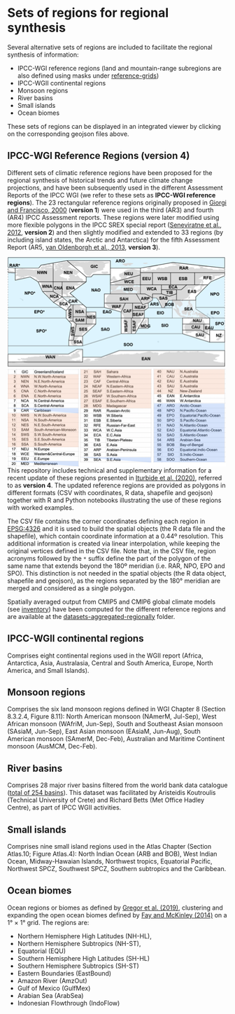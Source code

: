 # Sets of regions for regional synthesis

Several alternative sets of regions are included to facilitate the regional synthesis of information:

 * IPCC-WGI reference regions (land and mountain-range subregions are also defined using masks under [reference-grids](../reference-grids)) 
 * IPCC-WGII continental regions
 * Monsoon regions
 * River basins
 * Small islands
 * Ocean biomes

These sets of regions can be displayed in an integrated viewer by clicking on the corresponding geojson files above. 

## IPCC-WGI Reference Regions (version 4)

Different sets of climatic reference regions have been proposed for the regional synthesis of historical trends and future climate change projections, and have been subsequently used in the different Assessment Reports of the IPCC WGI (we refer to these sets as **IPCC-WGI reference regions**). The 23 rectangular reference regions originally proposed in [Giorgi and Francisco, 2000](https://doi.org/10.1007/PL00013733) (**version 1**) were used in the third (AR3) and fourth (AR4) IPCC Assessment reports. These regions were later modified using more flexible polygons in the IPCC SREX special report ([Seneviratne et al., 2012](https://www.ipcc.ch/site/assets/uploads/2018/03/SREX-Chap3_FINAL-1.pdf), **version 2**) and then slightly modified and extended to 33 regions (by including island states, the Arctic and Antarctica) for the fifth Assessment Report (AR5, [van Oldenborgh et al., 2013](https://www.ipcc.ch/report/ar5/wg1/atlas-of-global-and-regional-climate-projections), **version 3**). 

<img src="reference_regions_names.png" align="left" alt="" width="500" />

This repository includes technical and supplementary information for a recent update of these regions presented in [Iturbide et al. (2020)](https://doi.org/10.5194/essd-12-2959-2020), referred to as **version 4**. The updated reference regions are provided as polygons in different formats (CSV with coordinates, R data, shapefile and geojson) together with R and Python notebooks illustrating the use of these regions with worked examples.

The CSV file contains the corner coordinates defining each region in [EPSG:4326](https://spatialreference.org/ref/epsg/wgs-84/) and it is used to build the spatial objects (the R data file and the shapefile), which contain coordinate information at a 0.44º resolution. This additional information is created via linear interpolation, while keeping the original vertices defined in the CSV file. Note that, in the CSV file, region acronyms followed by the `*` suffix define the part of the polygon of the same name that extends beyond the 180º meridian (i.e. RAR, NPO, EPO and SPO). This distinction is not needed in the spatial objects (the R data object, shapefile and geojson), as the regions separated by the 180° meridian are merged and considered as a single polygon.

Spatially averaged output from CMIP5 and CMIP6 global climate models (see [inventory](../inventory)) have been computed for the different reference regions and are available at the [datasets-aggregated-regionally](../datasets-aggregated-regionally) folder.

## IPCC-WGII continental regions

Comprises eight continental regions used in the WGII report (Africa, Antarctica, Asia, Australasia, Central and South America, Europe, North America, and Small Islands).

## Monsoon regions

Comprises the six land monsoon regions defined in WGI Chapter 8 (Section 8.3.2.4, Figure 8.11): North American monsoon (NAmerM, Jul-Sep), West African monsoon (WAfriM, Jun-Sep), South and Southeast Asian monsoon (SAsiaM, Jun-Sep), East Asian monsoon (EAsiaM, Jun-Aug), South American monsoon (SAmerM, Dec-Feb), Australian and Maritime Continent monsoon (AusMCM, Dec-Feb).

## River basins

Comprises 28 major river basins filtered from the world bank data catalogue ([total of 254 basins](https://datacatalog.worldbank.org/dataset/major-river-basins-world)). This dataset was facilitated by Aristeidis Koutroulis (Technical University of Crete) and Richard Betts (Met Office Hadley Centre), as part of IPCC WGII activities. 

## Small islands

Comprises nine small island regions used in the Atlas Chapter (Section Atlas.10; Figure Atlas.4):  North Indian Ocean (ARB and BOB), West Indian Ocean, Midway-Hawaian Islands, Northwest tropics, Equatorial Pacific, Northwest SPCZ, Southwest SPCZ, Southern subtropics and the Caribbean.

## Ocean biomes

Ocean regions or biomes as defined by [Gregor et al. (2019)](https://www.geosci-model-dev.net/12/5113/2019/), clustering and expanding the open ocean biomes defined by [Fay and McKinley (2014)](https://essd.copernicus.org/articles/6/273/2014/) on a 1° × 1° grid. The regions are: 
* Northern Hemisphere High Latitudes (NH-HL),
* Northern Hemisphere Subtropics (NH-ST),
* Equatorial (EQU) 
* Southern Hemisphere High Latitudes (SH-HL) 
* Southern Hemisphere Subtropics (SH-ST)
* Eastern Boundaries (EastBound)
* Amazon River (AmzOut)
* Gulf of Mexico (GulfMex)
* Arabian Sea (ArabSea) 
* Indonesian Flowthrough (IndoFlow)


